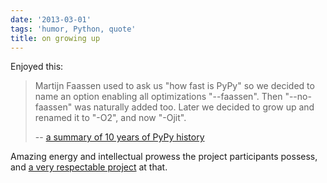 ```yaml
---
date: '2013-03-01'
tags: 'humor, Python, quote'
title: on growing up
---
```


Enjoyed this:

> Martijn Faassen used to ask us \"how fast is PyPy\" so we decided to
> name an option enabling all optimizations \"\--faassen\". Then
> \"\--no-faassen\" was naturally added too. Later we decided to grow up
> and renamed it to \"-O2\", and now \"-Ojit\".
>
> \-- [a summary of 10 years of PyPy history]

Amazing energy and intellectual prowess the project participants
possess, and [a very respectable project] at that.

  [a summary of 10 years of PyPy history]: http://morepypy.blogspot.com/2013/02/10-years-of-pypy.html
  [a very respectable project]: http://tshepang.net/great-praise-for-the-rpython-translation-toolchain
